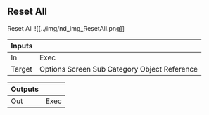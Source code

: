 ## Reset All
Reset All
![[../img/nd_img_ResetAll.png]]

|Inputs||
|--|--|
| In | Exec |
| Target | Options Screen Sub Category Object Reference |

|Outputs||
|--|--|
| Out | Exec |
